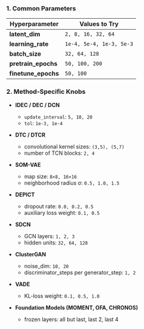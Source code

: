 
### 1. Common Parameters

| Hyperparameter      | Values to Try                         |
|---------------------|----------------------------------------|
| **latent_dim**      | `2, 8, 16, 32, 64`                     |
| **learning_rate**   | `1e-4, 5e-4, 1e-3, 5e-3`               |
| **batch_size**      | `32, 64, 128`                          |
| **pretrain_epochs** | `50, 100, 200`                         |
| **finetune_epochs** | `50, 100`                              |


### 2. Method-Specific Knobs

- **IDEC / DEC / DCN**
  - `update_interval`: `5, 10, 20`
  - `tol`: `1e-3, 1e-4`

- **DTC / DTCR**
  - convolutional kernel sizes: `(3,5), (5,7)`
  - number of TCN blocks: `2, 4`

- **SOM-VAE**
  - map size: `8×8, 16×16`
  - neighborhood radius σ: `0.5, 1.0, 1.5`

- **DEPICT**
  - dropout rate: `0.0, 0.2, 0.5`
  - auxiliary loss weight: `0.1, 0.5`

- **SDCN**
  - GCN layers: `1, 2, 3`
  - hidden units: `32, 64, 128`

- **ClusterGAN**
  - noise_dim: `10, 20`
  - discriminator_steps per generator_step: `1, 2`

- **VADE**
  - KL-loss weight: `0.1, 0.5, 1.0`

- **Foundation Models (MOMENT, OFA, CHRONOS)**
  - frozen layers: all but last, last 2, last 4
